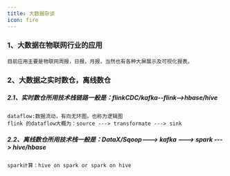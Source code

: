 ```yaml
---
title: 大数据杂谈
icon: fire
---
```


### 1、大数据在物联网行业的应用
    目前应用主要是物联网周报，日报，月报，当然也有各种大屏展示及可视化报表。

### 2、大数据之实时数仓，离线数仓
##### 2.1、实时数仓所用技术栈链路一般是：flinkCDC/kafka--flink-->hbase/hive
```text
dataflow:数据流动，有向无环图，也称为逻辑图
flink 的dataflow大概为：source ---> transformate ---> sink
```

##### 2.2、离线数仓所用技术栈一般是：DataX/Sqoop---> kafka ---> spark ---> hive/hbase
```text
spark计算：hive on spark or spark on hive
```

